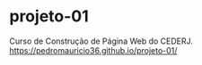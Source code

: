 # projeto-01
Curso de Construção de Página Web do CEDERJ.
https://pedromauricio36.github.io/projeto-01/
